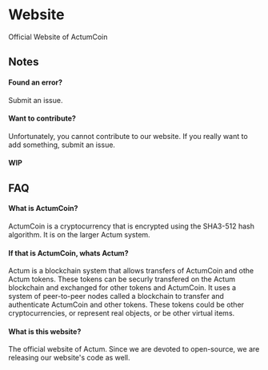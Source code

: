 # Website
Official Website of ActumCoin

## Notes
#### Found an error?
Submit an issue.
#### Want to contribute?
Unfortunately, you cannot contribute to our website. If you really want to add something, submit an issue.
#### WIP

## FAQ
#### What is ActumCoin?
ActumCoin is a cryptocurrency that is encrypted using the SHA3-512 hash algorithm. It is on the larger Actum system.

#### If that is ActumCoin, whats Actum?
Actum is a blockchain system that allows transfers of ActumCoin and othe Actum tokens. These tokens can be securly transfered on the Actum blockchain and exchanged for other tokens and ActumCoin. It uses a system of peer-to-peer nodes called a blockchain to transfer and authenticate ActumCoin and other tokens. These tokens could be other cryptocurrencies, or represent real objects, or be other virtual items.

#### What is this website?
The official website of Actum. Since we are devoted to open-source, we are releasing our website's code as well.
